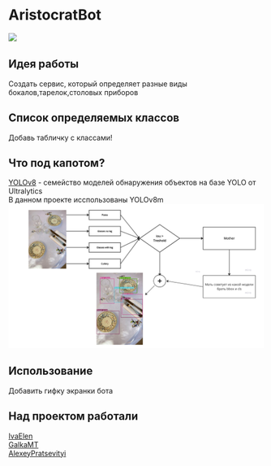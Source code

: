 # AristoсratBot<br>
![ ](https://github.com/GalkaMT/AristokratBot/blob/main/img/waiter.gif)
## Идея работы<br>
Создать сервис, который определяет разные виды бокалов,тарелок,столовых приборов<br>

## Список определяемых классов<br>
Добавь табличку с классами!<br>

## Что под капотом?<br>
[YOLOv8](https://github.com/ultralytics/ultralytics) - семейство моделей обнаружения объектов на базе YOLO от Ultralytics<br>
В данном проекте исспользованы YOLOv8m   
![ ](img/Снимок.png)

## Использование
Добавить гифку экранки бота

## Над проектом работали<br>
[IvaElen](https://github.com/IvaElen)<br>
[GalkaMT](https://github.com/GalkaMT)<br>
[AlexeyPratsevityi](https://github.com/AlexeyPratsevityi)<br>



